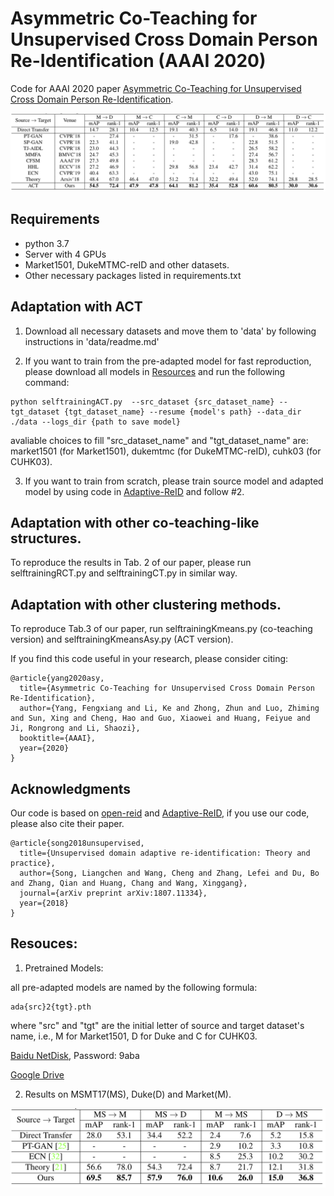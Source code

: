 # Asymmetric Co-Teaching for Unsupervised Cross Domain Person Re-Identification (AAAI 2020)

Code for AAAI 2020 paper [Asymmetric Co-Teaching for Unsupervised Cross Domain Person Re-Identification](https://arxiv.org/abs/1912.01349).

![Results](figures/ACT.jpg)

## Requirements
* python 3.7
* Server with 4 GPUs
* Market1501, DukeMTMC-reID and other datasets.
* Other necessary packages listed in requirements.txt

## Adaptation with ACT
1. Download all necessary datasets and move them to 'data' by following instructions in 'data/readme.md'

2. If you want to train from the pre-adapted model for fast reproduction, 
please download all models in <a href="#jump">Resources</a> and run the following command:

```
python selftrainingACT.py  --src_dataset {src_dataset_name} --tgt_dataset {tgt_dataset_name} --resume {model's path} --data_dir ./data --logs_dir {path to save model}
```

avaliable choices to fill "src_dataset_name" and "tgt_dataset_name" are: 
market1501 (for Market1501), dukemtmc (for DukeMTMC-reID), cuhk03 (for CUHK03).


3. If you want to train from scratch, please train source model and adapted model by using code in 
[Adaptive-ReID](https://github.com/LcDog/DomainAdaptiveReID) and follow #2.

## Adaptation with other co-teaching-like structures.
To reproduce the results in Tab. 2 of our paper, please run selftrainingRCT.py and selftrainingCT.py in similar way.

## Adaptation with other clustering methods.
To reproduce Tab.3 of our paper, run selftrainingKmeans.py (co-teaching version) and selftrainingKmeansAsy.py (ACT version).

If you find this code useful in your research, please consider citing:
```
@article{yang2020asy,
  title={Asymmetric Co-Teaching for Unsupervised Cross Domain Person Re-Identification},
  author={Yang, Fengxiang and Li, Ke and Zhong, Zhun and Luo, Zhiming and Sun, Xing and Cheng, Hao and Guo, Xiaowei and Huang, Feiyue and Ji, Rongrong and Li, Shaozi},
  booktitle={AAAI},
  year={2020}
}
```

## Acknowledgments
Our code is based on [open-reid](https://github.com/Cysu/open-reid) and [Adaptive-ReID](https://arxiv.org/abs/1807.11334), 
if you use our code, please also cite their paper.
```
@article{song2018unsupervised,
  title={Unsupervised domain adaptive re-identification: Theory and practice},
  author={Song, Liangchen and Wang, Cheng and Zhang, Lefei and Du, Bo and Zhang, Qian and Huang, Chang and Wang, Xinggang},
  journal={arXiv preprint arXiv:1807.11334},
  year={2018}
}
```



<h2 id="jump">Resouces:</h2>

1. Pretrained Models:

all pre-adapted models are named by the following formula:
```
ada{src}2{tgt}.pth
```
where "src" and "tgt" are the initial letter of source and target dataset's name, i.e., M for Market1501, D for Duke and C for CUHK03. 

[Baidu NetDisk](https://pan.baidu.com/s/1uPjKpkdZjqSJdk3XxR1-Yg), Password: 9aba

[Google Drive](https://drive.google.com/file/d/1W1BcmHjmzxR3TVj2rFpnV703Huat3AeA/view?usp=sharing)

2. Results on MSMT17(MS), Duke(D) and Market(M).

![Results](figures/MSMT.jpg)

